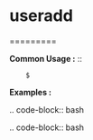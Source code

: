 # useradd
=========



**Common Usage :**  ::

		$ 
		

**Examples :**

.. code-block:: bash


.. code-block:: bash